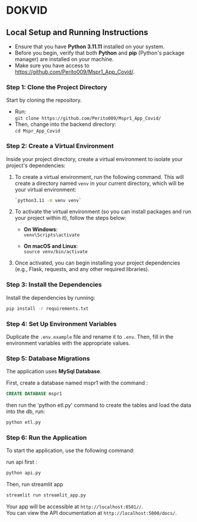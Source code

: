 # DOKVID

## Local Setup and Running Instructions

- Ensure that you have **Python 3.11.11** installed on your system.
- Before you begin, verify that both **Python** and **pip** (Python's package manager) are installed on your machine.
- Make sure you have access to https://github.com/Perito009/Mspr1_App_Covid/. 

### Step 1: Clone the Project Directory

Start by cloning the repository.

  - Run:  
    `git clone https://github.com/Perito009/Mspr1_App_Covid/`
  - Then, change into the backend directory:  
    `cd Mspr_App_Covid`

### Step 2: Create a Virtual Environment

Inside your project directory, create a virtual environment to isolate your project's dependencies:

1. To create a virtual environment, run the following command. This will create a directory named `venv` in your current directory, which will be your virtual environment:  
   ```bash
   `python3.11 -m venv venv`
   ```

2. To activate the virtual environment (so you can install packages and run your project within it), follow the steps below:

   - **On Windows**:  
     `venv\Scripts\activate`
   
   - **On macOS and Linux**:  
     `source venv/bin/activate`

3. Once activated, you can begin installing your project dependencies (e.g., Flask, requests, and any other required libraries).

### Step 3: Install the Dependencies

Install the dependencies by running:

```bash
pip install -r requirements.txt
```

### Step 4: Set Up Environment Variables

Duplicate the `.env.example` file and rename it to `.env`. Then, fill in the environment variables with the appropriate values.

### Step 5: Database Migrations

The application uses **MySql Database**.


First, create a database named mspr1 with the command :

```sql
CREATE DATABASE mspr1
```

then run the 'python etl.py' command to create the tables and load the data into the db, run:

```bash
python etl.py
```

### Step 6: Run the Application

To start the application, use the following command:

run api first : 
```bash
python api.py  
```
Then, run streamlit app

```bash
streamlit run streamlit_app.py  
```
Your app will be accessible at `http://localhost:8501//`.  
You can view the API documentation at `http://localhost:5000/docs/`.

